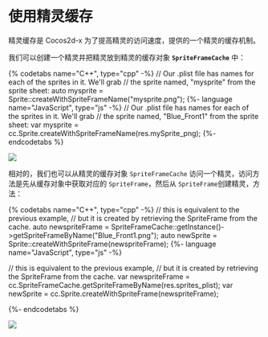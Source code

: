 # 使用精灵缓存

精灵缓存是 Cocos2d-x 为了提高精灵的访问速度，提供的一个精灵的缓存机制。

我们可以创建一个精灵并把精灵放到精灵的缓存对象 __`SpriteFrameCache`__ 中：

{% codetabs name="C++", type="cpp" -%}
// Our .plist file has names for each of the sprites in it.  We'll grab
// the sprite named, "mysprite" from the sprite sheet:
auto mysprite = Sprite::createWithSpriteFrameName("mysprite.png");
{%- language name="JavaScript", type="js" -%}
// Our .plist file has names for each of the sprites in it.  We'll grab
// the sprite named, "Blue_Front1" from the sprite sheet:
var mysprite = cc.Sprite.createWithSpriteFrameName(res.mySprite_png);
{%- endcodetabs %}

![](../../en/sprites/sprites-img/i3.png "")

相对的，我们也可以从精灵的缓存对象 `SpriteFrameCache` 访问一个精灵，访问方法是先从缓存对象中获取对应的 `SpriteFrame`，然后从 `SpriteFrame`创建精灵，方法：

{% codetabs name="C++", type="cpp" -%}
// this is equivalent to the previous example,
// but it is created by retrieving the SpriteFrame from the cache.
auto newspriteFrame = SpriteFrameCache::getInstance()->getSpriteFrameByName("Blue_Front1.png");
auto newSprite = Sprite::createWithSpriteFrame(newspriteFrame);
{%- language name="JavaScript", type="js" -%}

// this is equivalent to the previous example,
// but it is created by retrieving the SpriteFrame from the cache.
var newspriteFrame = cc.SpriteFrameCache.getSpriteFrameByName(res.sprites_plist);
var newSprite = cc.Sprite.createWithSpriteFrame(newspriteFrame);

{%- endcodetabs %}

![](../../en/sprites/sprites-img/i3.png "")

